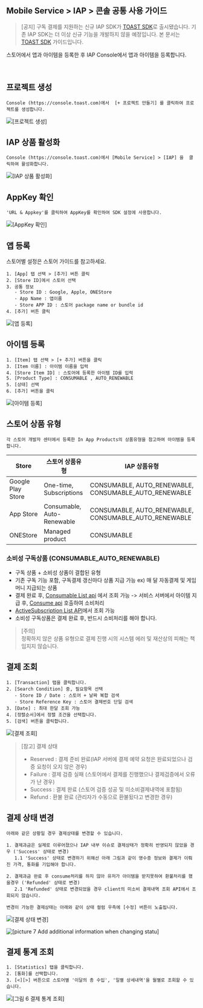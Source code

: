## Mobile Service > IAP > 콘솔 공통 사용 가이드

> [공지]
> 구독 결제를 지원하는 신규 IAP SDK가 [TOAST SDK](http://docs.toast.com/ko/TOAST/ko/toast-sdk/overview/)로 출시됐습니다.
> 기존 IAP SDK는 더 이상 신규 기능을 개발하지 않을 예정입니다.
> 본 문서는 [TOAST SDK](http://docs.toast.com/ko/TOAST/ko/toast-sdk/overview/) 가이드입니다.


스토어에서 앱과 아이템을 등록한 후 IAP Console에서 앱과 아이템을 등록합니다.




<br>


## 프로젝트 생성
```
Console (https://console.toast.com)에서  [+ 프로젝트 만들기] 를 클릭하여 프로젝트를 생성합니다.
```
![[프로젝트 생성]](http://static.toastoven.net/prod_iap/iap-console-new-project.png)


## IAP 상품 활성화
```
Console (https://console.toast.com)에서 [Mobile Service] > [IAP] 을  클릭하여 활성화합니다.
```
![[IAP 상품 활성화]](http://static.toastoven.net/prod_iap/iap-console-iap-on.png)


## AppKey 확인
```
'URL & Appkey'를 클릭하여 AppKey를 확인하여 SDK 설정에 사용합니다.
```
![[AppKey 확인]](http://static.toastoven.net/prod_iap/iap-console-appkey.png)


## 앱 등록
스토어별 설정은 스토어 가이드를 참고하세요. 
```
1. [App] 탭 선택 > [추가] 버튼 클릭
2. [Store ID]에서 스토어 선택  
3. 공통 정보
   - Store ID : Google, Apple, ONEStore
   - App Name : 앱이름
   - Store APP ID : 스토어 package name or bundle id
4. [추가] 버튼 클릭 
```
![[앱 등록]](http://static.toastoven.net/prod_iap/iap-console-new-app.png)

## 아이템 등록
```
1. [Item] 탭 선택 > [+ 추가] 버튼을 클릭 
3. [Item 이름] : 아이템 이름을 입력
4. [Store Item ID] : 스토어에 등록한 아이템 ID를 입력  
5. [Product Type] : CONSUMABLE , AUTO_RENEWABLE
5. [상태] 선택  
6. [추가] 버튼을 클릭  
```

![[아이템 등록]](http://static.toastoven.net/prod_iap/iap-console-new-item.png)

## 스토어 상품 유형
```
각 스토어 개발자 센터에서 등록한 In App Products의 상품유형을 참고하여 아이템을 등록합니다.
```

| Store | 스토어 상품유형| IAP 상품유형|    
|---|---|---|
| Google Play Store| One-time, Subscriptions | CONSUMABLE, AUTO_RENEWABLE, CONSUMABLE_AUTO_RENEWABLE |
| App Store| Consumable, Auto-Renewable | CONSUMABLE, AUTO_RENEWABLE, CONSUMABLE_AUTO_RENEWABLE |
| ONEStore|	Managed product | CONSUMABLE|

### 소비성 구독상품 (CONSUMABLE_AUTO_RENEWABLE)
* 구독 상품 + 소비성 상품이 결합된 유형
* 기존 구독 기능 포함, 구독결제 갱신마다 상품 지급 가능 ex) 매 달 자동결제 및 게임머니 지급되는 상품
* 결제 완료 후, [Consumable List api](https://docs.toast.com/ko/Mobile%20Service/IAP/ko/api-guide-for-toast-sdk/#consumable-list-api) 에서 조회 가능 
    -> 서비스 서버에서 아이템 지급 후, [Consume api](https://docs.toast.com/ko/Mobile%20Service/IAP/ko/api-guide-for-toast-sdk/#consume-api) 호출하여 소비처리 
* [ActiveSubscription List API](https://docs.toast.com/ko/Mobile%20Service/IAP/ko/api-guide-for-toast-sdk/#activesubscription-list-api)에서 조회 가능
* 소비성 구독상품은 결제 완료 후, 반드시 소비처리를 해야 합니다.

> [주의]  
> 정확하지 않은 상품 유형으로 결제 진행 시의 시스템 에러 및 재산상의 피해는 책임지지 않습니다.


## 결제 조회
```
1. [Transaction] 탭을 클릭합니다.  
2. [Search Condition] 중, 필요항목 선택
   - Store ID / Date : 스토어 + 날짜 복합 검색
   - Store Reference Key : 스토어 결제번호 단일 검색 
3. [Date] : 최대 한달 조회 가능
4. [정렬순서]에서 정렬 조건을 선택합니다.
5. [검색] 버튼을 클릭합니다.  
```
![[결제 조회]](http://static.toastoven.net/prod_iap/iap_new_01.png)


> [참고] 결제 상태   
> - Reserved : 결제 준비 완료(IAP 서버에 결제 예약 요청은 완료되었으나 검증 요청이 오지 않은 경우)
> - Failure : 결제 검증 실패  (스토어에서 결제를 진행했으나 결제검증에서 오류가 난 경우)
> - Success : 결제 완료 (스토어 검증 성공 및 미소비결제내역에 포함됨) 
> - Refund : 환불 완료 (관리자가 수동으로 환불됬다고 변경한 경우)



## 결제 상태 변경
```
아래와 같은 상황일 경우 결제상태를 변경할 수 있습니다.

1. 결제과금은 실제로 이루어졌으나 IAP 내부 이슈로 결제상태가 정확히 반영되지 않았을 경우 ('Success' 상태로 변경)
   1.1 'Success' 상태로 변경하기 위해선 아래 그림과 같이 영수증 정보와 결제가 이뤄진 가격, 통화를 기입해야 합니다.

2. 결제과금 완료 후 consume처리를 하지 않아 유저가 아이템을 받지못하여 환불처리를 했을경우 ('Refunded' 상태로 변경)
   2.1 'Refunded' 상태로 변경되었을 경우 client의 미소비 결제내역 조회 API에서 조회되지 않습니다.

변경이 가능한 결제상태는 아래와 같이 상태 컬럼 우측에 [수정] 버튼이 노출됩니다.
```
![[결제 상태 변경]](http://static.toastoven.net/prod_iap/iap_new_03.png)


![[picture 7 Add additional information when changing statu]](http://static.toastoven.net/prod_iap/iap_46.PNG)

## 결제 통계 조회
```
1. [Statistics] 탭을 클릭합니다.  
2. [통화]를 선택합니다.  
3. [<][>] 버튼으로 스토어별 '이달의 총 수입', '일별 상세내역'을 월별로 조회할 수 있습니다.  
```
![[그림 6 결제 통계 조회]](http://static.toastoven.net/prod_iap/iap_n_35.png)


